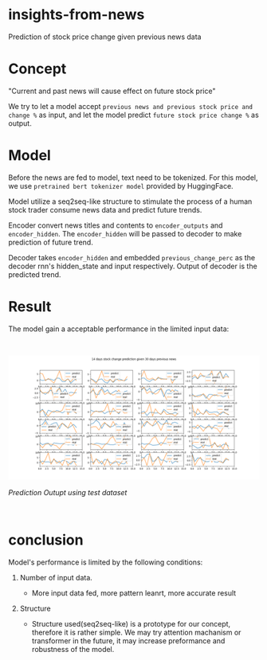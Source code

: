 # insights-from-news
Prediction of stock price change given previous news data


# Concept
"Current and past news will cause effect on future stock price"

We try to let a model accept `previous news and previous stock price and change %` as input, and let the model predict `future stock price change %` as output.


# Model
Before the news are fed to model, text need to be tokenized. For this model, we use `pretrained bert tokenizer model` provided by HuggingFace.

Model utilize a seq2seq-like structure to stimulate the process of a human stock trader consume news data and predict future trends.

Encoder convert news titles and contents to `encoder_outputs` and `encoder_hidden`. The `encoder_hidden` will be passed to decoder to make prediction of future trend.

Decoder takes `encoder_hidden` and embedded `previous_change_perc` as the decoder rnn's hidden_state and input respectively. Output of decoder is the predicted trend.

# Result
The model gain a acceptable performance in the limited input data:

&nbsp;

<img src="output graphs\30 news to 14 prices 1.png" alt="prediction output">

<i>Prediction Outupt using test dataset</i>

&nbsp;

# conclusion
Model's performance is limited by the following conditions:
1. Number of input data. 
    - More input data fed, more pattern leanrt, more accurate result

2. Structure
    - Structure used(seq2seq-like) is a prototype for our concept, therefore it is rather simple. We may try attention machanism or transformer in the future, it may increase preformance and robustness of the model.